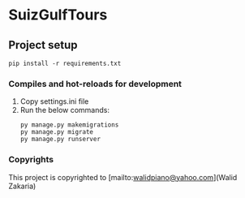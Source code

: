# SuizGulfTours

## Project setup
```
pip install -r requirements.txt
```

### Compiles and hot-reloads for development
1. Copy settings.ini file
2. Run the below commands:
    ```
    py manage.py makemigrations
    py manage.py migrate
    py manage.py runserver
    ```

### Copyrights
This project is copyrighted to [mailto:walidpiano@yahoo.com](Walid Zakaria)
